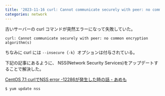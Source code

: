 ```yaml
---
title: '2023-11-16 curl: Cannot communicate securely with peer: no common encryption algorithm(s)'
categories: network
---
```


古いサーバーの curl コマンドが突然エラーになって失敗していた。

```
curl: Cannot communicate securely with peer: no common encryption algorithm(s)
```

ちなみに curl には `--insecure`（`-k`）オプションは付与されている。

下記の記事にあるように、 NSS(Network Security Services)をアップデートすることで解決した。

[CentOS 7.1 curlでNSS error -12286が発生した時の話 - あめも](https://amemo.hatenablog.jp/entry/2018/04/02/204358)

```console
$ yum update nss
```
